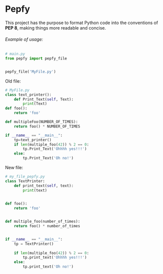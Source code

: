 # Pepfy
This project has the purpose to format Python code into the conventions of **PEP 8**, making things more readable and concise.

###### Example of usage:
```py
# main.py
from pepfy import pepfy_file


pepfy_file('MyFile.py')
```
Old file:

```py
# MyFile.py
class text_printer():
    def Print_Text(self, Text):
        print(Text)
def foo():
    return 'foo'

def multipleFoo(NUMBER_OF_TIMES):
    return foo() * NUMBER_OF_TIMES

if __name__ == "__main__":
    tp=text_printer()
    if len(multiple_foo(42)) % 2 == 0:
        tp.Print_Text('Ohhhh yes!!!')
    else:
        tp.Print_Text('Oh no!')
```

New file:
```py
# my_file_pepfy.py
class TextPrinter:
    def print_text(self, text):
        print(text)
        

def foo():
    return 'foo'


def multiple_foo(number_of_times):
    return foo() * number_of_times


if __name__ == "__main__":
    tp = TextPrinter()
   
    if len(multiple_foo(42)) % 2 == 0:
        tp.print_text('Ohhhh yes!!!')
    else:
        tp.print_text('Oh no!')

```
